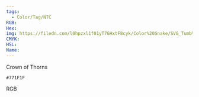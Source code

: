 ```yaml
---
tags:
  - Color/Tag/NTC
RGB:
Hex:
img: https://filedn.com/l0hpzxl1f01yT7GHxtF8cyk/Color%20Snake/SVG_Tumb%20Mass%20No%20Name/771F1F.svg
CMYK:
HSL:
Name:
---
```

Crown of Thorns
```palette
#771F1F
```
RGB

